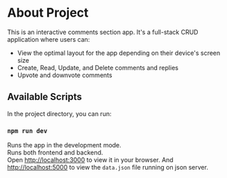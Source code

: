 # About Project

This is an interactive comments section app. It's a full-stack CRUD application where users can:

- View the optimal layout for the app depending on their device's screen size
- Create, Read, Update, and Delete comments and replies
- Upvote and downvote comments

## Available Scripts

In the project directory, you can run:

### `npm run dev`

Runs the app in the development mode.\
Runs both frontend and backend.\
Open [http://localhost:3000](http://localhost:3000) to view it in your browser. And [http://localhost:5000](http://localhost:5000) to view the `data.json` file running on json server.
